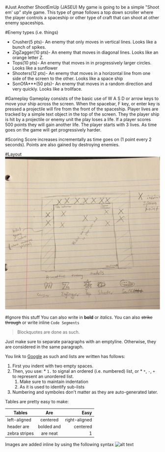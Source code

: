 #Just Another ShootEmUp (JASEU)
My game is going to be a simple "Shoot em' up" style game. This type of gmae follows a top down scroller where the player controls
a spaceship or other type of craft that can shoot at other enemy spaceships.

#Enemy types (i.e. things)
+ Crusher(5 pts)- An enemy that only moves in vertical lines. Looks like a bunch of spikes.
+ ZigZagger(10 pts)- An enemy that moves in diagonal lines. Looks like an orange letter Z.
+ Tops(10 pts)- An enemy that moves in in progressively larger circles. Looks like a sunflower
+ Shooters(12 pts)- An enemy that moves in a horizontal line from one side of the screen to the other. Looks like a space ship
+ SonOfA***(50 pts)- An enemy that moves in a random direction and very quickly. Looks like a trollface.
  
#Gameplay
Gameplay consists of the basic use of W A S D or arrow keys to move your ship across the screen. When the spacebar, F key, or enter key is pressed a 
projectile will fire from the front of the spaceship. Player lives are tracked by a simple text object in the top of the screen. They the player
ship is hit by a projectile or enemy unit the play loses a life.  If a player scores 500 points they will gain another life. The player starts
with 3 lives. As time goes on the game will get progressively harder.

#Scoring
Score increases incrementally as time goes on (1 point every 2 seconds). Points are also gained by destroying enemies.

#Layout
![layout](./images/layout.jpg "Layout")

#Ignore this stuff
You can also write in **bold** or _italics_. You can also ~~strike through~~ or write inline `Code Segments`

>Blockquotes are done as such.

Just make sure to separate paragraphs with an emptyline. 
Otherwise, they are considered in the same paragraph.

You link to [Google](https://www.google.com) as such and lists are written has follows:
  1. First you indent with two empty spaces.
  1. Then, you use:
    * `1.` to signal an ordered (i.e. numbered) list, or
    * `*`, `-`, `+` to represent an unordered list.
      1. Make sure to maintain indentation
      1. As it is used to identify sub-lists
  1. Numbering and symboles don't matter as they are auto-generated later.

Tables are pretty easy to make:

| Tables        | Are           | Easy          |
| ------------- |:-------------:| -------------:|
| left-aligned  | centered      | right-aligned |
| header are    | bolded and    | centered      |
| zebra stripes | are neat      | 1             |


Images are added inline by using the following syntax
![alt text](http://octodex.github.com/images/Professortocat_v2.png "Image Title")

